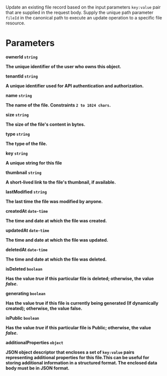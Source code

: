 Update an existing file record based on the input parameters `key:value` pair that are supplied in the request body. Supply the unique path parameter `fileId` in the canonical path to execute an update operation to a specific file resource.


# Parameters

<strong>ownerId<strong> `string`

The unique identifier of the user who owns this object.

<strong>tenantId<strong> `string`

A unique identifier used for API authentication and authorization.

<strong>name<strong> `string`

The name of the file. Constraints `2 to 1024 chars`.

<strong>size<strong> `string`

The size of the file's content in bytes.

<strong>type<strong> `string`

The type of the file.

<strong>key<strong> `string`

A unique string for this file

<strong>thumbnail<strong> `string`

A short-lived link to the file's thumbnail, if available.

<strong>lastModified<strong> `string`

The last time the file was modified by anyone.

<strong>createdAt<strong> `date-time`

The time and date at which the file was created.

<strong>updatedAt<strong> `date-time`

The time and date at which the file was updated.

<strong>deletedAt<strong> `date-time`

The time and date at which the file was deleted.

<strong>isDeleted<strong> `boolean`

Has the value _true_ if this particular file is deleted; otherwise, the value _false_.

<strong>generating<strong> `boolean`

Has the value true if this file is currently being generated (If dynamically created); otherwise, the value false.

<strong>isPublic<strong> `boolean`

Has the value _true_ if this particular file is Public; otherwise, the value _false_.

<strong>additionalProperties<strong> `object`

JSON object descriptor that encloses a set of `key:value` pairs representing additional properties for this file.This can be useful for storing additional information in a structured format.  The enclosed data body must be in JSON format.